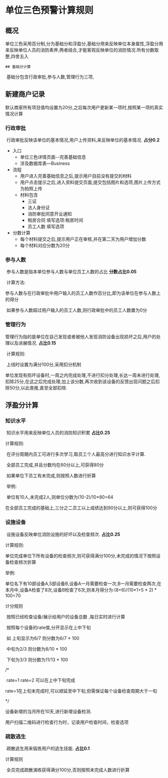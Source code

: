 # 单位三色预警计算规则

## 概况

​	单位三色采用百分制,分为基础分和浮盈分,基础分用来反映单位本身属性,浮盈分用来反映单位人员的消防素养,两者结合,才能客观反映单位的消防情况.所有分数取整,四舍五入

	## 基础分计算
​	基础分包含行政审批,参与人数,管理行为三项,

## 新建商户记录

​	默认商家所有项目值均设置为20分,之后每次用户更新某一项时,按照某一项的真实情况计算

### 行政审批

​	行政审批反映该单位的基本情况,用户上传资料,来反映单位的基本情况.		**占分0.2**

* 入口
     * 单位三色详情页面--完善基础信息
     * 涉及数据库表—Business
* 流程
     * 用户进入完善基础信息之后,提示用户目前没有提交的材料
     * 用户点击提示之后,进入资料提交页面,提交包括图片和选项,图片上传方式为拍照上传
     * 材料包含
          * 三证
          * 法人身份证
          * 消防审批同意开业通知
          * 租房合同   填写选项:租房时间
          * 员工人数   填写选项
* 分数计算
     * 每个材料提交之后,提示用户正在审核,并在第二天为用户增加分数
     * 每个材料对应分数为20分



### 参与人数

​	参与人数是指本单位参与人数与单位员工人数的占比	**分数占比0.05**

​	计算方法:

​		参与人数与在行政审批中用户输入的员工人数作百分比,即为该单位在参与人数上的得分

​		如果参与人数超过用户输入的员工人数,则行政审批中的员工人数置为0分



### 管理行为

​	管理行为指的是单位在自己发现或者被他人发现消防设备出现损坏之后,用户的处理以及进展情况. **占比0.15**

​	计算规则:

​		上线时设置为满分100分,采用扣分机制

​		单位发现有损坏设备时,一周之内完成处理,不进行扣分处理,长达一周未进行处理,扣除25分,在这之后完成处理,加上该分数,再次收到该设备的反馈出现问题之后扣除50分,以此类推,直至全部扣除.



## 浮盈分计算

### 知识水平

​	知识水平用来反映单位人员的消防知识积累	**占比0.25**

计算规则:

​	在评分周期内员工可进行多次学习,取员工个人最高分进行知识水平计算.

​	全部员工完成,并且分数均在60分以上,可获得80分

​	如果单位下员工有未完成,则按照人数进行折算

​		举例:

​			单位有10人,未完成2人,则单位分数为(10-2)/10*80=64

​	在全部员工完成的基础上,三分之二员工以上成绩达到90分以上,则可获得100分



### 设施设备

​	设施设备反映单位消防设施的好坏以及检查频次. 	**占比0.25**

计算规则:

​	单位完成单位下所有设备的检查频次,则可获得满分100分,未完成的情况下按照设备检查频次折算

举例:

​	单位名下有10部设备A,5部设备B,设备A一月需要检查一次,B一月需要检查两次,在本月中,设备A检查了8次,设备B检查了6次,则本月得分为:(8+6)/(10*1+5 * 2) * 100=70



计分规则

​	按照已经检查设备/展示给用户的设备总数  ,每日实时进行计算

​	按照每个设备的rate值,分开显示在上中下旬

​	如  上旬显示为6/7   则分数为6/7  * 100

​		中旬为2/3   则分数为8/10  * 100

​		下旬为3/3   则分数为11/13  * 100

/*

​	rate=1  rate=2 可以在上中下旬完成

​	rate=1在上旬未完成时,可以顺延至中下旬,但需保证每个设备检查周期大于一旬

*/

设备新增的当月所在10天,进行新增设备检测.

用户扫描二维码进行检查行为时，记录用户检查时间，检查选项

### 疏散逃生

​	疏散逃生用来锻炼用户的逃生技能.  **占比0.1**

计算规则

​	全员完成疏散演练获得满分100分,否则按照未完成人数进行折算	



​				

